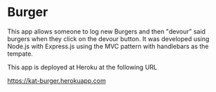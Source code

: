 # Burger 

This app allows someone to log new Burgers and then "devour" said burgers when they click on the devour button. It was developed using Node.js with Express.js using the MVC pattern with handlebars as the tempate.

This app is deployed at Heroku at the following URL

https://kat-burger.herokuapp.com
